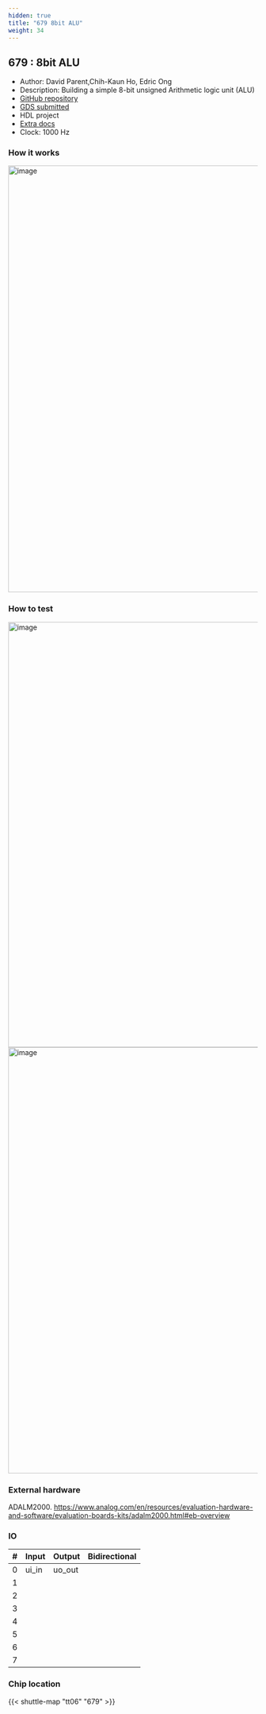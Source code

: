 ```yaml
---
hidden: true
title: "679 8bit ALU"
weight: 34
---
```


## 679 : 8bit ALU

* Author: David Parent,Chih-Kaun Ho, Edric Ong
* Description: Building a simple 8-bit unsigned Arithmetic logic unit (ALU)
* [GitHub repository](https://github.com/EdricOngKhaiJieh/8bitALU_verilog)
* [GDS submitted](https://github.com/EdricOngKhaiJieh/8bitALU_verilog/actions/runs/8755837188)
* HDL project
* [Extra docs]()
* Clock: 1000 Hz

<!---

This file is used to generate your project datasheet. Please fill in the information below and delete any unused
sections.

You can also include images in this folder and reference them in the markdown. Each image must be less than
512 kb in size, and the combined size of all images must be less than 1 MB.
-->


### How it works

<img width="860" alt="image" src="https://github.com/EdricOngKhaiJieh/8bitALU_verilog/assets/80259537/0bfb7c71-4778-402a-9428-13c1d3adae90">


### How to test

<img width="857" alt="image" src="https://github.com/EdricOngKhaiJieh/8bitALU_verilog/assets/80259537/a49bbcc7-b4ae-4c16-9147-324e2b67e3c3">
<img width="859" alt="image" src="https://github.com/EdricOngKhaiJieh/8bitALU_verilog/assets/80259537/601c812a-4820-44cb-8e97-a1b2c9cc2b98">


### External hardware

ADALM2000. https://www.analog.com/en/resources/evaluation-hardware-and-software/evaluation-boards-kits/adalm2000.html#eb-overview


### IO

| #             | Input    | Output   | Bidirectional   |
| ------------- | -------- | -------- | --------------- |
| 0 | ui_in  | uo_out  |      |
| 1 |   |   |      |
| 2 |   |   |      |
| 3 |   |   |      |
| 4 |   |   |      |
| 5 |   |   |      |
| 6 |   |   |      |
| 7 |   |   |      |


### Chip location

{{< shuttle-map "tt06" "679" >}}
